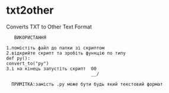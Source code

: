# txt2other
Converts TXT to Other Text Format

       ВИКОРИСТАННЯ

    1.помістіть файл до папки зі скриптом
    2.відкрийте скрипт та зробіть функцію по типу 
    def py():
    convert_to("py")
    3.і на кінець запустіть скрипт  00
                                    __/
                                    
      ПРИМІТКА:замість .py може бути будь який текстовий формат
